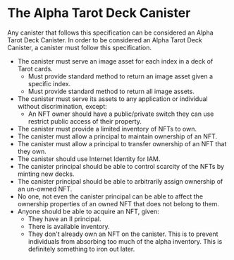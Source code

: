 # The Alpha Tarot Deck Canister

Any canister that follows this specification can be considered an Alpha Tarot Deck Canister. In order to be considered an Alpha Tarot Deck Canister, a canister must follow this specification.

- The canister must serve an image asset for each index in a deck of Tarot cards.
    - Must provide standard method to return an image asset given a specific index.
    - Must provide standard method to return all image assets.
- The canister must serve its assets to any application or individual without discrimination, except:
    - An NFT owner should have a public/private switch they can use restrict public access of their property.
- The canister must provide a limited inventory of NFTs to own.
- The canister must allow a principal to maintain ownership of an NFT.
- The canister must allow a principal to transfer ownership of an NFT that they own.
- The canister should use Internet Identity for IAM.
- The canister principal should be able to control scarcity of the NFTs by minting new decks.
- The canister principal should be able to arbitrarily assign ownership of an un-owned NFT.
- No one, not even the canister principal can be able to affect the ownership properties of an owned NFT that does not belong to them.
- Anyone should be able to acquire an NFT, given:
    - They have an II principal.
    - There is available inventory.
    - They don't already own an NFT on the canister. This is to prevent individuals from absorbing too much of the alpha inventory. This is definitely something to iron out later.
